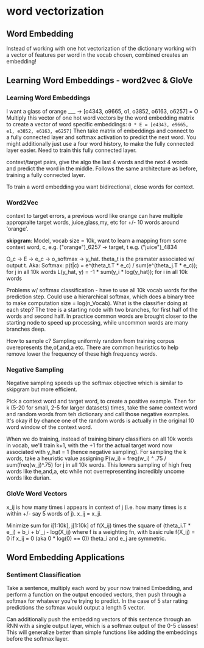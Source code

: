 
# word vectorization

## Word Embedding
Instead of working with one hot vectorization of the dictionary working with a vector of features per word in the vocab chosen, combined creates an embedding!

## Learning Word Embeddings - word2vec & GloVe
### Learning Word Embeddings
I want a glass of orange ___ -> [o4343, o9665, o1, o3852, o6163, o6257] = O
Multiply this vector of one hot word vectors by the word embedding matrix to create a vector of word specific embeddings: `O * E = [e4343, e9665, e1, e3852, e6163, e6257]`
Then take matrix of embeddings and connect to a fully connected layer and softmax activation to predict the next word. You might additionally just use a four word history, to make the fully connected layer easier. Need to train this fully connected layer.

context/target pairs, give the algo the last 4 words and the next 4 words and predict the word in the middle. Follows the same architecture as before, training a fully connected layer.

To train a word embedding you want bidirectional, close words for context. 

### Word2Vec

context to target errors, a previous word like orange can have multiple appropraite target words, juice,glass,my, etc for +/- 10 words around 'orange'.

__skipgram__:
Model, vocab size = 10k, want to learn a mapping from some context word, c, e.g. ("orange")\_6257 -> target, t e.g. ("juice")\_4834

O_c -> E -> e_c -> o_softmax -> y_hat. theta_t is the pramater associated w/ output t. 
Aka: Softmax: p(t|c) = e^(theta_t.T * e_c) / sum(e^(theta_j.T * e_c)); for j in all 10k words
L(y_hat, y) = -1 * sum(y_i * log(y_hat)); for i in all 10k words

Problems w/ softmax classification - have to use all 10k vocab words for the prediction step. Could use a hierarchical softmax, which does a binary tree to make computation size = log(n_Vocab). What is the classifier doing at each step? The tree is a starting node with two branches, for first half of the words and second half. In practice common words are brought closer to the starting node to speed up processing, while uncommon words are many branches deep. 

How to sample c? Sampling uniformly random from training corpus overepresents the,of,and,a etc. There are common heuristics to help remove lower the frequency of these high frequency words.

### Negative Sampling
Negative sampling speeds up the softmax objective which is similar to skipgram but more efficient.

Pick a context word and target word, to create a positive example. Then for k (5-20 for small, 2-5 for larger datasets) times, take the same context word and random words from teh dictionary and call those negative examples. It's okay if by chance one of the random words is actually in the original 10 word window of the context word. 

When we do training, instead of training binary classifiers on all 10k words in vocab, we'll train k+1, with the +1 for the actual target word now associated with y_hat = 1 (hence negative sampling). For sampling the k words, take a heuristic value assigning P(w_i) = freq(w_i) ^ .75 / sum(freq(w_j)^.75) for j in all 10k words. This lowers sampling of high freq words like the,and,a, etc while not overrepresenting incredibly uncome words like durian.

### GloVe Word Vectors
x_ij is how many times i appears in context of j (i.e. how many times is x within +/- say 5 words of j). x_ij = x_ji.

Minimize sum for i[1:10k], j[1:10k] of f(X_ij) times the square of (theta_i.T * e_j) + b_i + b'\_j - log(X_ij)
where f is a weighting fn, with basic rule f(X_ij) = 0 if x_ij = 0 (aka 0 * log(0) == 0))
theta_i and e_j are symmetric.


## Word Embedding Applications

### Sentiment Classification
Take a sentence, multiply each word by your now trained Embedding, and perform a function on the output encoded vectors, then push through a softmax for whatever you're trying to predict. In the case of 5 star rating predictions the softmax would output a length 5 vector. 

Can additionally push the embedding vectors of this sentence through an RNN with a single output layer, which is a softmax output of the 0-5 classes! This will generalize better than simple functions like adding the embeddings before the softmax layer.